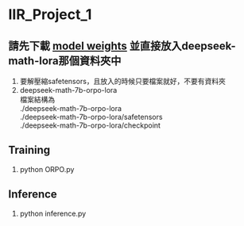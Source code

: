 # IIR_Project_1

## 請先下載 [model weights](https://drive.google.com/drive/folders/18juzlIWKwEX4SvTkgwxukNYt1I_syG8J) 並直接放入deepseek-math-lora那個資料夾中  
1. 要解壓縮safetensors，且放入的時候只要檔案就好，不要有資料夾  
2. deepseek-math-7b-orpo-lora  
檔案結構為  
./deepseek-math-7b-orpo-lora    
./deepseek-math-7b-orpo-lora/safetensors  
./deepseek-math-7b-orpo-lora/checkpoint

## Training
1. python ORPO.py

## Inference
1. python inference.py
